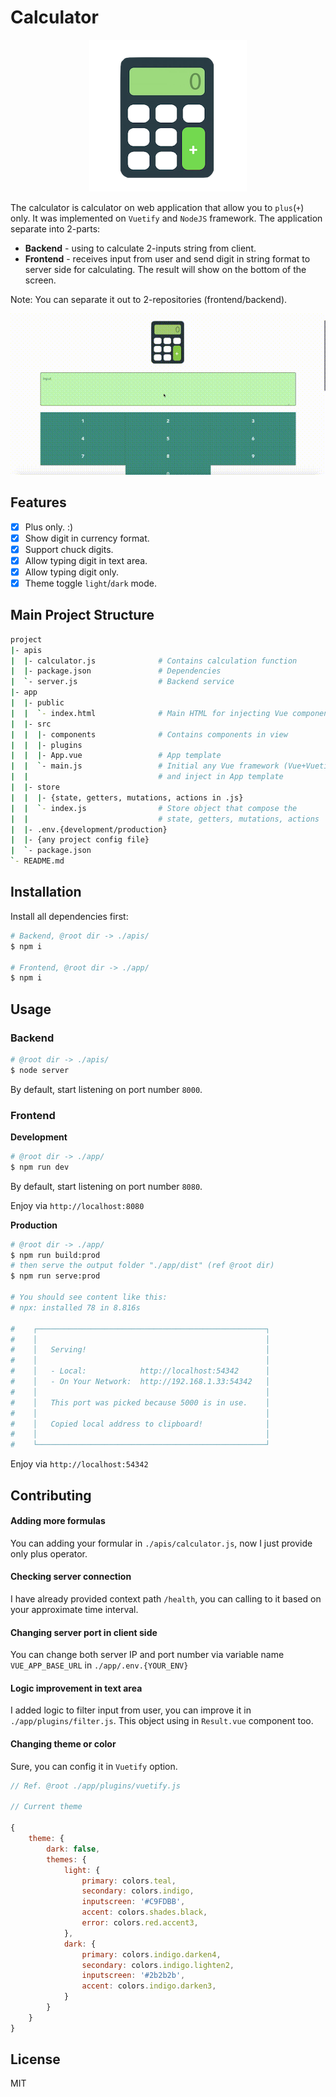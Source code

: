 # Calculator

<p align="center">
    <img src="./app/src/assets/logo.png" />
</p>

The calculator is calculator on web application that allow you to `plus`(`+`) only. It was implemented on `Vuetify` and `NodeJS` framework. The application separate into 2-parts:

 - **Backend** - using to calculate 2-inputs string from client.
 - **Frontend** - receives input from user and send digit in string format to server side for calculating. The result will show on the bottom of the screen.

Note: You can separate it out to 2-repositories (frontend/backend).

<p align="center">
    <img src="./assets/calculator.gif" />
</p>

## Features

 - [x] Plus only. :)
 - [x] Show digit in currency format.
 - [x] Support chuck digits.
 - [x] Allow typing digit in text area.
 - [x] Allow typing digit only.
 - [x] Theme toggle `light`/`dark` mode.

## Main Project Structure

```bash
project
|- apis
|  |- calculator.js              # Contains calculation function
|  |- package.json               # Dependencies
|  `- server.js                  # Backend service
|- app
|  |- public
|  |  `- index.html              # Main HTML for injecting Vue component
|  |- src
|  |  |- components              # Contains components in view
|  |  |- plugins
|  |  |- App.vue                 # App template
|  |  `- main.js                 # Initial any Vue framework (Vue+Vuetify+store+plugins)
|  |                             # and inject in App template
|  |- store
|  |  |- {state, getters, mutations, actions in .js}
|  |  `- index.js                # Store object that compose the 
|  |                             # state, getters, mutations, actions
|  |- .env.{development/production}
|  |- {any project config file}
|  `- package.json
`- README.md
```

## Installation

Install all dependencies first:

```bash
# Backend, @root dir -> ./apis/
$ npm i

# Frontend, @root dir -> ./app/
$ npm i
```

## Usage

### Backend

```bash
# @root dir -> ./apis/
$ node server
```

By default, start listening on port number `8000`.

### Frontend

**Development**

```bash
# @root dir -> ./app/
$ npm run dev
```

By default, start listening on port number `8080`.

Enjoy via `http://localhost:8080`

**Production**

```bash
# @root dir -> ./app/
$ npm run build:prod
# then serve the output folder "./app/dist" (ref @root dir)
$ npm run serve:prod

# You should see content like this:
# npx: installed 78 in 8.816s

#    ┌───────────────────────────────────────────────────┐
#    │                                                   │
#    │   Serving!                                        │
#    │                                                   │
#    │   - Local:            http://localhost:54342      │
#    │   - On Your Network:  http://192.168.1.33:54342   │
#    │                                                   │
#    │   This port was picked because 5000 is in use.    │
#    │                                                   │
#    │   Copied local address to clipboard!              │
#    │                                                   │
#    └───────────────────────────────────────────────────┘

```

Enjoy via `http://localhost:54342`

## Contributing

#### Adding more formulas

You can adding your formular in `./apis/calculator.js`, now I just provide only plus operator.

#### Checking server connection

I have already provided context path `/health`, you can calling to it based on your approximate time interval.

#### Changing server port in client side

You can change both server IP and port number via variable name `VUE_APP_BASE_URL` in `./app/.env.{YOUR_ENV}`

#### Logic improvement in text area

I added logic to filter input from user, you can improve it in `./app/plugins/filter.js`. This object using in `Result.vue` component too.

#### Changing theme or color

Sure, you can config it in `Vuetify` option.

```js
// Ref. @root ./app/plugins/vuetify.js

// Current theme

{
    theme: {
        dark: false,
        themes: {
            light: {
                primary: colors.teal,
                secondary: colors.indigo,
                inputscreen: '#C9FDBB',
                accent: colors.shades.black, 
                error: colors.red.accent3,
            },
            dark: {
                primary: colors.indigo.darken4,
                secondary: colors.indigo.lighten2,
                inputscreen: '#2b2b2b',
                accent: colors.indigo.darken3,
            }
        }
    }
}
```

## License

MIT